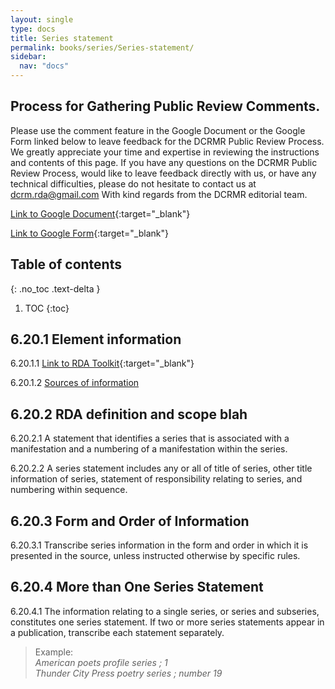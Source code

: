 ```yaml
---
layout: single
type: docs
title: Series statement
permalink: books/series/Series-statement/
sidebar:
  nav: "docs"
---
```


## Process for Gathering Public Review Comments.
Please use the comment feature in the Google Document or the Google Form linked below to leave feedback for the DCRMR Public Review Process.  We greatly appreciate your time and expertise in reviewing the instructions and contents of this page.  If you have any questions on the DCRMR Public Review Process, would like to leave feedback directly with us, or have any technical difficulties, please do not hesitate to contact us at dcrm.rda@gmail.com  With kind regards from the DCRMR editorial team.

[Link to Google Document](https://docs.google.com/document/d/1x56tQIcbKEmtuEb7jDl3muHjJPswtRcCgkkNlYGTHLY/edit){:target="_blank"}

[Link to Google Form](https://docs.google.com/forms/d/e/1FAIpQLSdNtJkbY1mngdTcvCoB7zZcpaIuuKHvlbyiidP-QunDy14VcQ/viewform){:target="_blank"}

## Table of contents
{: .no_toc .text-delta }

1. TOC
{:toc}

## 6.20.1 Element information

<a name="6.20.1.1">6.20.1.1</a> [Link to RDA Toolkit](https://beta.rdatoolkit.org/Content/Index?externalId=en-US_ala-60344275-5627-3f0e-9a61-438b6d27a5fa){:target="_blank"}

<a name="6.20.1.2">6.20.1.2</a> [Sources of information](/DCRMR/books/series/)

## 6.20.2 RDA definition and scope blah

<a name="6.20.2.1">6.20.2.1</a> A statement that identifies a series that is associated with a manifestation and a numbering of a manifestation within the series.

<a name="6.20.2.2">6.20.2.2</a> A series statement includes any or all of title of series, other title information of series, statement of responsibility relating to series, and numbering within sequence.

## 6.20.3 Form and Order of Information
<a name="6.20.3.1">6.20.3.1</a> Transcribe series information in the form and order in which it is presented in the source, unless instructed otherwise by specific rules.

## 6.20.4 More than One Series Statement
<a name="6.20.4.1">6.20.4.1</a> The information relating to a single series, or series and subseries, constitutes one series statement. If two or more series statements appear in a publication, transcribe each statement separately.

>Example:  
><CITE>American poets profile series ; 1</CITE>  
><CITE>Thunder City Press poetry series ; number 19</CITE>


